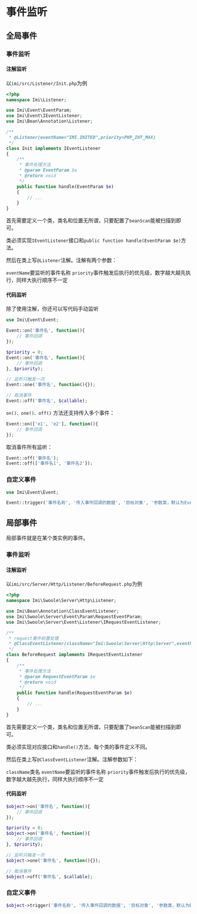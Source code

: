 # 事件监听

## 全局事件

### 事件监听

#### 注解监听

以`imi/src/Listener/Init.php`为例

```php
<?php
namespace Imi\Listener;

use Imi\Event\EventParam;
use Imi\Event\IEventListener;
use Imi\Bean\Annotation\Listener;

/**
 * @Listener(eventName="IMI.INITED",priority=PHP_INT_MAX)
 */
class Init implements IEventListener
{
	/**
	 * 事件处理方法
	 * @param EventParam $e
	 * @return void
	 */
	public function handle(EventParam $e)
	{
		// ...
	}
}
```

首先需要定义一个类，类名和位置无所谓，只要配置了`beanScan`能被扫描到即可。

类必须实现`IEventListener`接口和`public function handle(EventParam $e)`方法。

然后在类上写`@Listener`注解。注解有两个参数：

`eventName`要监听的事件名称
`priority`事件触发后执行的优先级，数字越大越先执行，同样大执行顺序不一定

#### 代码监听

除了使用注解，你还可以写代码手动监听

```php
use Imi\Event\Event;

Event::on('事件名', function(){
	// 事件回调
});

$priority = 0;
Event::on('事件名', function(){
	// 事件回调
}, $priority);

// 监听只触发一次
Event::one('事件名', function(){});

// 取消事件
Event::off('事件名', $callable);
```

`on()、one()、off()` 方法还支持传入多个事件：

```php
Event::on(['e1', 'e2'], function(){
	// 事件回调
});
```

取消事件所有监听：

```php
Event::off('事件名');
Event::off(['事件名1', '事件名2']);
```

### 自定义事件

```php
use Imi\Event\Event;

Event::trigger('事件名称', '传入事件回调的数据', '目标对象', '参数类，默认为EventParam::class');
```

## 局部事件

局部事件就是在某个类实例的事件。

### 事件监听

#### 注解监听

以`imi/src/Server/Http/Listener/BeforeRequest.php`为例

```php
<?php
namespace Imi\Swoole\Server\Http\Listener;

use Imi\Bean\Annotation\ClassEventListener;
use Imi\Swoole\Server\Event\Param\RequestEventParam;
use Imi\Swoole\Server\Event\Listener\IRequestEventListener;

/**
 * request事件前置处理
 * @ClassEventListener(className="Imi\Swoole\Server\Http\Server",eventName="request",priority=PHP_INT_MAX)
 */
class BeforeRequest implements IRequestEventListener
{
	/**
	 * 事件处理方法
	 * @param RequestEventParam $e
	 * @return void
	 */
	public function handle(RequestEventParam $e)
	{
		// ...
	}
}
```

首先需要定义一个类，类名和位置无所谓，只要配置了`beanScan`能被扫描到即可。

类必须实现对应接口和`handle()`方法，每个类的事件定义不同。

然后在类上写`@ClassEventListener`注解。注解参数如下：

`className`类名
`eventName`要监听的事件名称
`priority`事件触发后执行的优先级，数字越大越先执行，同样大执行顺序不一定

#### 代码监听

```php
$object->on('事件名', function(){
	// 事件回调
});

$priority = 0;
$object->on('事件名', function(){
	// 事件回调
}, $priority);

// 监听只触发一次
$object->one('事件名', function(){});

// 取消事件
$object->off('事件名', $callable);

```

### 自定义事件

```php
$object->trigger('事件名称', '传入事件回调的数据', '目标对象', '参数类，默认为EventParam::class');
```
